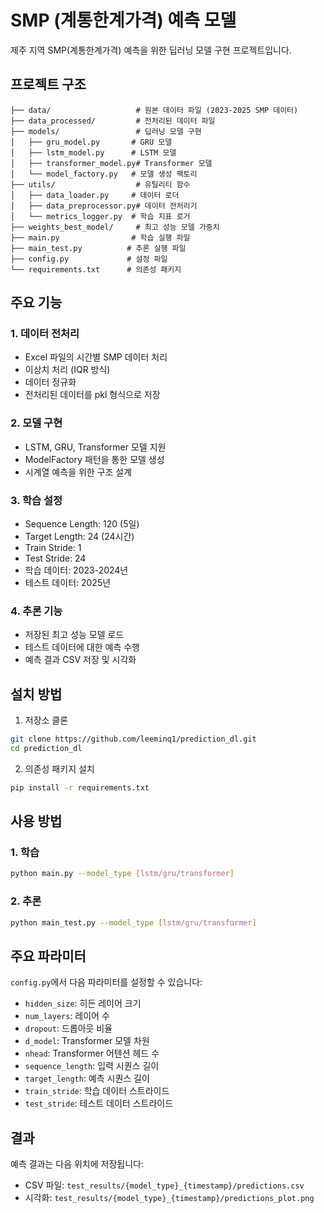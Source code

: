 # SMP (계통한계가격) 예측 모델

제주 지역 SMP(계통한계가격) 예측을 위한 딥러닝 모델 구현 프로젝트입니다.

## 프로젝트 구조

```
├── data/                   # 원본 데이터 파일 (2023-2025 SMP 데이터)
├── data_processed/         # 전처리된 데이터 파일
├── models/                 # 딥러닝 모델 구현
│   ├── gru_model.py       # GRU 모델
│   ├── lstm_model.py      # LSTM 모델
│   ├── transformer_model.py# Transformer 모델
│   └── model_factory.py   # 모델 생성 팩토리
├── utils/                  # 유틸리티 함수
│   ├── data_loader.py     # 데이터 로더
│   ├── data_preprocessor.py# 데이터 전처리기
│   └── metrics_logger.py  # 학습 지표 로거
├── weights_best_model/     # 최고 성능 모델 가중치
├── main.py                # 학습 실행 파일
├── main_test.py          # 추론 실행 파일
├── config.py             # 설정 파일
└── requirements.txt      # 의존성 패키지
```

## 주요 기능

### 1. 데이터 전처리
- Excel 파일의 시간별 SMP 데이터 처리
- 이상치 처리 (IQR 방식)
- 데이터 정규화
- 전처리된 데이터를 pkl 형식으로 저장

### 2. 모델 구현
- LSTM, GRU, Transformer 모델 지원
- ModelFactory 패턴을 통한 모델 생성
- 시계열 예측을 위한 구조 설계

### 3. 학습 설정
- Sequence Length: 120 (5일)
- Target Length: 24 (24시간)
- Train Stride: 1
- Test Stride: 24
- 학습 데이터: 2023-2024년
- 테스트 데이터: 2025년

### 4. 추론 기능
- 저장된 최고 성능 모델 로드
- 테스트 데이터에 대한 예측 수행
- 예측 결과 CSV 저장 및 시각화

## 설치 방법

1. 저장소 클론
```bash
git clone https://github.com/leeminq1/prediction_dl.git
cd prediction_dl
```

2. 의존성 패키지 설치
```bash
pip install -r requirements.txt
```

## 사용 방법

### 1. 학습
```bash
python main.py --model_type [lstm/gru/transformer]
```

### 2. 추론
```bash
python main_test.py --model_type [lstm/gru/transformer]
```

## 주요 파라미터

`config.py`에서 다음 파라미터를 설정할 수 있습니다:

- `hidden_size`: 히든 레이어 크기
- `num_layers`: 레이어 수
- `dropout`: 드롭아웃 비율
- `d_model`: Transformer 모델 차원
- `nhead`: Transformer 어텐션 헤드 수
- `sequence_length`: 입력 시퀀스 길이
- `target_length`: 예측 시퀀스 길이
- `train_stride`: 학습 데이터 스트라이드
- `test_stride`: 테스트 데이터 스트라이드

## 결과

예측 결과는 다음 위치에 저장됩니다:
- CSV 파일: `test_results/{model_type}_{timestamp}/predictions.csv`
- 시각화: `test_results/{model_type}_{timestamp}/predictions_plot.png` 